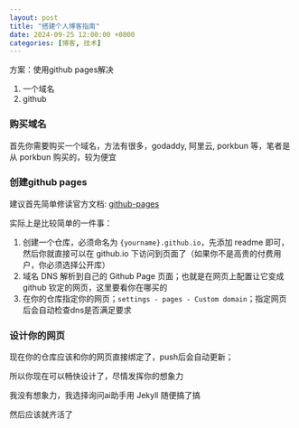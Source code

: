 ```yaml
---
layout: post
title: "搭建个人博客指南"
date: 2024-09-25 12:00:00 +0800
categories: [博客, 技术]
---
```


方案：使用github pages解决

1. 一个域名
2. github

### 购买域名
首先你需要购买一个域名，方法有很多，godaddy, 阿里云, porkbun 等，笔者是从 porkbun 购买的，较为便宜

### 创建github pages
建议首先简单修读官方文档: [github-pages](https://docs.github.com/zh/pages/getting-started-with-github-pages)

实际上是比较简单的一件事：

1. 创建一个仓库，必须命名为 `{yourname}.github.io`，先添加 readme 即可，然后你就直接可以在 github.io 下访问到页面了（如果你不是高贵的付费用户，你必须选择公开库）
2. 域名 DNS 解析到自己的 Github Page 页面；也就是在网页上配置让它变成 github 钦定的网页，这里要看你在哪买的
3. 在你的仓库指定你的网页；`settings - pages - Custom domain`；指定网页后会自动检查dns是否满足要求

### 设计你的网页
现在你的仓库应该和你的网页直接绑定了，push后会自动更新；

所以你现在可以畅快设计了，尽情发挥你的想象力

我没有想象力，我选择询问ai助手用 Jekyll 随便搞了搞

然后应该就齐活了